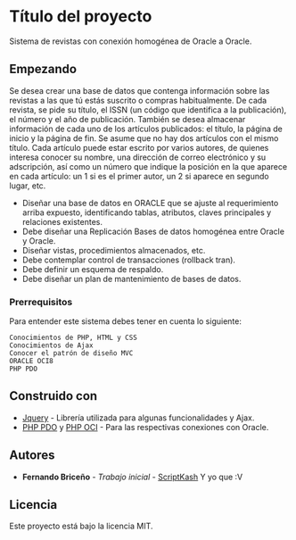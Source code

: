 # Título del proyecto

Sistema de revistas con conexión homogénea de Oracle a Oracle.

## Empezando

Se desea crear una base de datos que contenga información sobre las revistas a las que tú
estás suscrito o compras habitualmente. De cada revista, se pide su título, el ISSN (un
código que identifica a la publicación), el número y el año de publicación. También se
desea almacenar información de cada uno de los artículos publicados: el título, la página
de inicio y la página de fin. Se asume que no hay dos artículos con el mismo título.
Cada artículo puede estar escrito por varios autores, de quienes interesa conocer su
nombre, una dirección de correo electrónico y su adscripción, así como un número que
indique la posición en la que aparece en cada artículo: un 1 si es el primer autor, un 2 si
aparece en segundo lugar, etc.

* Diseñar una base de datos en ORACLE que se ajuste al requerimiento arriba
expuesto, identificando tablas, atributos, claves principales y relaciones
existentes.
* Debe diseñar una Replicación Bases de datos homogénea entre Oracle y Oracle.
* Diseñar vistas, procedimientos almacenados, etc.
* Debe contemplar control de transacciones (rollback tran).
* Debe definir un esquema de respaldo.
* Debe diseñar un plan de mantenimiento de bases de datos.

### Prerrequisitos

Para entender este sistema debes tener en cuenta lo siguiente:

```
Conocimientos de PHP, HTML y CSS
Conocimientos de Ajax
Conocer el patrón de diseño MVC
ORACLE OCI8
PHP PDO
```

## Construido con

* [Jquery](https://jquery.com/) - Librería utilizada para algunas funcionalidades y Ajax.
* [PHP PDO](https://www.php.net/manual/es/book.pdo.php) y [PHP OCI](https://www.php.net/manual/es/book.oci8.php) - Para las respectivas conexiones con Oracle.


## Autores

* **Fernando Briceño** - *Trabajo inicial* - [ScriptKash](github.com/ScriptKash)
Y yo que :V
## Licencia

Este proyecto está bajo la licencia MIT.

